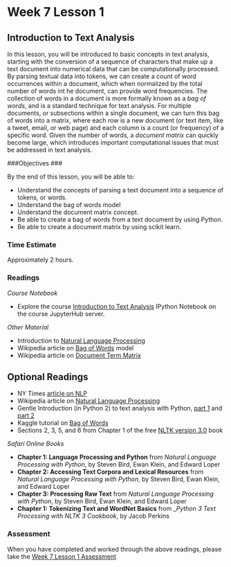 # Week 7 Lesson 1 #
## Introduction to Text Analysis ##

In this lesson, you will be introduced to basic concepts in text
analysis, starting with the conversion of a sequence of characters that
make up a text document into numerical data that can be computationally
processed. By parsing textual data into tokens, we can create a count of
word occurrences within a document, which when normalized by the total
number of words int he document, can provide word frequencies. The
collection of words in a document is more formally known as a _bag of
words_, and is a standard technique for text analysis. For multiple
documents, or subsections within a single document, we can turn this bag
of words into a matrix, where each row is a new document (or text item,
like a tweet, email, or web page) and each column is a count (or
frequency) of a specific word. Given the number of words, a _document
matrix_ can quickly become large, which introduces important computational
issues that must be addressed in text analysis.

###Objectives ###

By the end of this lesson, you will be able to:

- Understand the concepts of parsing a text document into a sequence of tokens, or words.
- Understand the bag of words model
- Understand the document matrix concept.
- Be able to create a bag of words from a text document by using Python.
- Be able to create a document matrix by using scikit learn.

### Time Estimate ###

Approximately 2 hours.

### Readings ####

_Course Notebook_

- Explore the course [Introduction to Text Analysis][l1nb]
IPython Notebook on the course JupyterHub server.

_Other Material_

- Introduction to [Natural Language Processing][inlp]
- Wikipedia article on [Bag of Words][wbow] model
- Wikipedia article on [Document Term Matrix][wdtm]

## Optional Readings ##

- NY Times [article on NLP][nytnlp]
- Wikipedia article on [Natural Language Processing][wnlp]
- Gentle Introduction (in Python 2) to text analysis with Python, [part 1][nctap1] and [part 2][nctap2]
- Kaggle tutorial on [Bag of Words][kbow]
- Sections 2, 3, 5, and 6 from Chapter 1 of the free [NLTK version 3.0][nltk3] book

_Safari Online Books_

- **Chapter 1: Language Processing and Python** from _Natural Language Processing with Python_, by Steven Bird, Ewan Klein, and Edward Loper
- **Chapter 2: Accessing Text Corpora and Lexical Resources** from _Natural Language Processing with Python_, by Steven Bird, Ewan Klein, and Edward Loper
- **Chapter 3: Processing Raw Text** from _Natural Language Processing with Python_, by Steven Bird, Ewan Klein, and Edward Loper
- **Chapter 1: Tokenizing Text and WordNet Basics** from __Python 3 Text Processing with NLTK 3 Cookbook_, by Jacob Perkins

### Assessment ###

When you have completed and worked through the above readings, please take the [Week 7 Lesson 1 Assessment][la]

[l1nb]: notebooks/intro2ta.ipynb
[la]: https://learn.illinois.edu/mod/quiz/

[inlp]: https://blog.monkeylearn.com/the-definitive-guide-to-natural-language-processing/

[wnlp]: https://en.wikipedia.org/wiki/Natural_language_processing
[wbow]: https://en.wikipedia.org/wiki/Bag-of-words_model
[wdtm]: https://en.wikipedia.org/wiki/Document-term_matrix


[nytnlp]: http://www.nytimes.com/2003/10/16/technology/circuits/16mine.html?pagewanted=print
[nltk3]: http://www.nltk.org/book/ch01.html

[nctap1]: http://nealcaren.web.unc.edu/an-introduction-to-text-analysis-with-python-part-1/
[nctap2]: http://nealcaren.web.unc.edu/an-introduction-to-text-analysis-with-python-part-2/

[kbow]: https://www.kaggle.com/c/word2vec-nlp-tutorial/details/part-1-for-beginners-bag-of-words